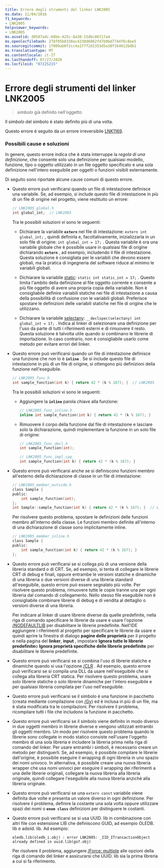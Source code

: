 ```yaml
---
title: Errore degli strumenti del linker LNK2005
ms.date: 11/04/2016
f1_keywords:
- LNK2005
helpviewer_keywords:
- LNK2005
ms.assetid: d9587adc-68be-425c-8a30-15dbc86717a4
ms.openlocfilehash: 278f05b8338ac4238d6862fd7b9bd7744f6c8ee5
ms.sourcegitcommit: 1f009ab0f2cc4a177f2d1353d5a38f164612bdb1
ms.translationtype: MT
ms.contentlocale: it-IT
ms.lasthandoff: 07/27/2020
ms.locfileid: "87225215"
---
```

# <a name="linker-tools-error-lnk2005"></a>Errore degli strumenti del linker LNK2005

> *simbolo* già definito nell'oggetto

Il *simbolo* del simbolo è stato definito più di una volta.

Questo errore è seguito da un errore irreversibile [LNK1169](../../error-messages/tool-errors/linker-tools-error-lnk1169.md).

### <a name="possible-causes-and-solutions"></a>Possibili cause e soluzioni

In genere, questo errore indica che è stata interruppe la *regola di una definizione*, che consente solo una definizione per qualsiasi modello, funzione, tipo o oggetto utilizzato in un file oggetto specificato e una sola definizione nell'intero eseguibile per oggetti o funzioni visibili esternamente.

Di seguito sono riportate alcune cause comuni di questo errore.

- Questo errore può verificarsi quando un file di intestazione definisce una variabile. Se, ad esempio, si include questo file di intestazione in più di un file di origine nel progetto, viene restituito un errore:

    ```h
    // LNK2005_global.h
    int global_int;  // LNK2005
    ```

   Tra le possibili soluzioni vi sono le seguenti:

  - Dichiarare la variabile **`extern`** nel file di intestazione: `extern int global_int;` , quindi definirla e, facoltativamente, inizializzarla in un solo file di origine: `int global_int = 17;` . Questa variabile è ora una variabile globale che è possibile usare in qualsiasi file di origine dichiarando **`extern`** , ad esempio, includendo il file di intestazione. Questa soluzione è consigliata per le variabili che devono essere globali, ma la pratica di ingegneria del software riduce al minimo le variabili globali.

  - Dichiarare la variabile [static](../../cpp/storage-classes-cpp.md#static): `static int static_int = 17;` . Questo limita l'ambito della definizione al file oggetto corrente e consente a più file oggetto di avere una propria copia della variabile. Non è consigliabile definire variabili statiche nei file di intestazione a causa della possibilità di confusione con le variabili globali. Preferisce spostare le definizioni delle variabili statiche nei file di origine che le utilizzano.

  - Dichiarare la variabile [selectany](../../cpp/selectany.md): `__declspec(selectany) int global_int = 17;` . Indica al linker di selezionare una definizione per l'uso da parte di tutti i riferimenti esterni e di rimuovere il resto. Questa soluzione è talvolta utile quando si combinano le librerie di importazione. In caso contrario, non è consigliabile usarlo come metodo per evitare errori del linker.

- Questo errore può verificarsi quando un file di intestazione definisce una funzione che non lo è **`inline`** . Se si include questo file di intestazione in più di un file di origine, si ottengono più definizioni della funzione nell'eseguibile.

    ```h
    // LNK2005_func.h
    int sample_function(int k) { return 42 * (k % 167); }  // LNK2005
    ```

   Tra le possibili soluzioni vi sono le seguenti:

  - Aggiungere la **`inline`** parola chiave alla funzione:

    ```h
    // LNK2005_func_inline.h
    inline int sample_function(int k) { return 42 * (k % 167); }
    ```

  - Rimuovere il corpo della funzione dal file di intestazione e lasciare solo la dichiarazione, quindi implementare la funzione in un solo file di origine:

    ```h
    // LNK2005_func_decl.h
    int sample_function(int);
    ```

    ```cpp
    // LNK2005_func_impl.cpp
    int sample_function(int k) { return 42 * (k % 167); }
    ```

- Questo errore può verificarsi anche se si definiscono funzioni membro all'esterno della dichiarazione di classe in un file di intestazione:

    ```h
    // LNK2005_member_outside.h
    class Sample {
    public:
        int sample_function(int);
    };
    int Sample::sample_function(int k) { return 42 * (k % 167); }  // LNK2005
    ```

   Per risolvere questo problema, spostare le definizioni delle funzioni membro all'interno della classe. Le funzioni membro definite all'interno di una dichiarazione di classe sono implicitamente inline.

    ```h
    // LNK2005_member_inline.h
    class Sample {
    public:
        int sample_function(int k) { return 42 * (k % 167); }
    };
    ```

- Questo errore può verificarsi se si collega più di una versione della libreria standard o di CRT. Se, ad esempio, si tenta di collegare le librerie CRT di debug e finali, oppure entrambe le versioni statiche e dinamiche di una libreria o due versioni diverse di una libreria standard all'eseguibile, questo errore può essere segnalato più volte. Per risolvere questo problema, rimuovere tutte le copie tranne una per ogni libreria dal comando di collegamento. Nello stesso file eseguibile non è consigliabile combinare librerie di debug e di vendita al dettaglio o versioni diverse di una libreria.

   Per indicare al linker di usare librerie diverse da quelle predefinite, nella riga di comando specificare le librerie da usare e usare l'opzione [/NODEFAULTLIB](../../build/reference/nodefaultlib-ignore-libraries.md) per disabilitare le librerie predefinite. Nell'IDE aggiungere i riferimenti al progetto per specificare le librerie da usare e quindi aprire la finestra di dialogo **pagine delle proprietà** per il progetto e nella pagina del **linker**, **input** , impostare **Ignora tutte le librerie predefinite**o **Ignora proprietà specifiche delle librerie predefinite** per disabilitare le librerie predefinite.

- Questo errore può verificarsi se si combina l'uso di librerie statiche e dinamiche quando si usa l'opzione [/CLR](../../build/reference/clr-common-language-runtime-compilation.md) . Ad esempio, questo errore può verificarsi se si compila una DLL da usare nell'eseguibile che si collega alla libreria CRT statica. Per risolvere questo problema, usare solo librerie statiche o solo librerie dinamiche per l'intero eseguibile e per qualsiasi libreria compilata per l'uso nell'eseguibile.

- Questo errore può verificarsi se il simbolo è una funzione in pacchetto (creata mediante compilazione con [/Gy](../../build/reference/gy-enable-function-level-linking.md)) ed è inclusa in più di un file, ma è stata modificata tra le compilazioni. Per risolvere il problema, ricompilare tutti i file che includono la funzione in pacchetto.

- Questo errore può verificarsi se il simbolo viene definito in modo diverso in due oggetti membro in librerie diverse e vengono utilizzati entrambi gli oggetti membro. Un modo per risolvere questo problema quando le librerie sono collegate in modo statico consiste nell'usare l'oggetto membro di una sola libreria e includere la libreria prima nella riga di comando del linker. Per usare entrambi i simboli, è necessario creare un metodo per distinguerli. Se, ad esempio, è possibile compilare le librerie dall'origine, è possibile eseguire il wrapping di ogni libreria in uno spazio dei nomi univoco. In alternativa, è possibile creare una nuova libreria wrapper che usa nomi univoci per eseguire il wrapping dei riferimenti a una delle librerie originali, collegare la nuova libreria alla libreria originale, quindi collegare l'eseguibile alla nuova libreria anziché alla libreria originale.

- Questo errore può verificarsi se una `extern const` variabile viene definita due volte e presenta un valore diverso in ogni definizione. Per risolvere il problema, definire la costante una sola volta oppure utilizzare spazi dei nomi o **`enum class`** definizioni per distinguere le costanti.

- Questo errore può verificarsi se si usa UUID. lib in combinazione con altri file con estensione LIB che definiscono GUID, ad esempio OLEDB. lib e adsiid. lib. Ad esempio:

    ```Output
    oledb.lib(oledb_i.obj) : error LNK2005: _IID_ITransactionObject
    already defined in uuid.lib(go7.obj)
    ```

   Per risolvere il problema, aggiungere [/Force: multiple](../../build/reference/force-force-file-output.md) alle opzioni della riga di comando del linker e assicurarsi che UUID. lib sia la prima libreria a cui si fa riferimento.
